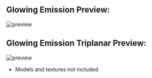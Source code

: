 ## Glowing Emission Preview:

![preview](https://user-images.githubusercontent.com/20238115/41944482-02341314-7976-11e8-9f84-cdb1fbee9885.gif)


## Glowing Emission Triplanar Preview:
![preview](https://user-images.githubusercontent.com/20238115/42267952-5a4a9758-7f48-11e8-92b0-a9e4ff575fd9.gif)

* Models and textures not included.
